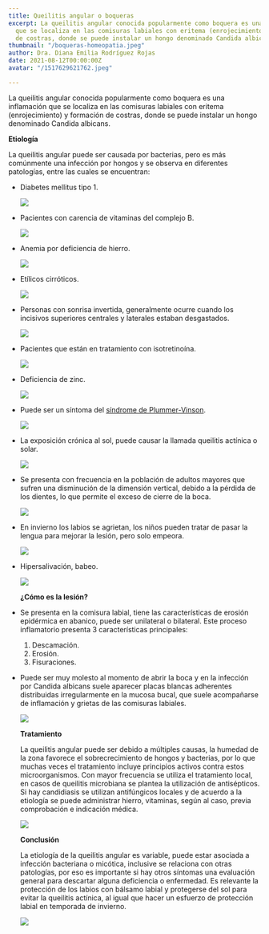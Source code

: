 ```yaml
---
title: Queilitis angular o boqueras
excerpt: La queilitis angular conocida popularmente como boquera es una inflamación
  que se localiza en las comisuras labiales con eritema (enrojecimiento) y formación
  de costras, donde se puede instalar un hongo denominado Candida albicans.
thumbnail: "/boqueras-homeopatia.jpeg"
author: Dra. Diana Emilia Rodríguez Rojas
date: 2021-08-12T00:00:00Z
avatar: "/1517629621762.jpeg"

---
```

La queilitis angular conocida popularmente como boquera es una inflamación que se localiza en las comisuras labiales con eritema (enrojecimiento) y formación de costras, donde se puede instalar un hongo denominado Candida albicans.

**Etiología**

La queilitis angular puede ser causada por bacterias, pero es más comúnmente una infección por hongos y se observa en diferentes patologías, entre las cuales se encuentran:

* Diabetes mellitus tipo 1.

  ![](/1-d.jpg)
* Pacientes con carencia de vitaminas del complejo B.

  ![](/vitamina-b-de-infographics-productos-que-contienen-la-norma-diaria-sintomas-deficiencia-cartel-medico-del-vector-140192212.jpeg)
* Anemia por deficiencia de hierro.

  ![](/unnamed-3.jpeg)
* Etílicos cirróticos.

  ![](/higado-con-cirrosis.jpeg)
* Personas con sonrisa invertida, generalmente ocurre cuando los incisivos superiores centrales y laterales estaban desgastados.

  ![](/sonrisa-invertida.jpeg)
* Pacientes que están en tratamiento con isotretinoína.

  ![](/isotretinoina-1.jpeg)
* Deficiencia de zinc.

  ![](/843bba72fbb4dc069941e988cc3bfe43.jpeg)
* Puede ser un síntoma del [síndrome de Plummer-Vinson](https://www.wikiwand.com/es/S%C3%ADndrome_de_Plummer-Vinson).

  ![](/cancer-esofagico-y-esofago-de-barrett-11-638.webp)
* La exposición crónica al sol, puede causar la llamada queilitis actínica o solar.

  ![](/descarga.webp)
* Se presenta con frecuencia en la población de adultos mayores que sufren una disminución de la dimensión vertical, debido a la pérdida de los dientes, lo que permite el exceso de cierre de la boca.

  ![](/banner-protesis-dentales-bogota.jpeg)
* En invierno los labios se agrietan, los niños pueden tratar de pasar la lengua para mejorar la lesión, pero solo empeora.

  ![](/achenseewinter05.jpeg)
* Hipersalivación, babeo.

  ![](/descarga-2.jpeg)

  **¿Cómo es la lesión?**
* Se presenta en la comisura labial, tiene las características de erosión epidérmica en abanico, puede ser unilateral o bilateral. Este proceso inflamatorio presenta 3 características principales:
  1. Descamación.
  2. Erosión.
  3. Fisuraciones.
* Puede ser muy molesto al momento de abrir la boca y en la infección por Candida albicans suele aparecer placas blancas adherentes distribuidas irregularmente en la mucosa bucal, que suele acompañarse de inflamación y grietas de las comisuras labiales.

  ![](/5fa52ec6ac26c.jpeg)

  **Tratamiento**

  La queilitis angular puede ser debido a múltiples causas, la humedad de la zona favorece el sobrecrecimiento de hongos y bacterias, por lo que muchas veces el tratamiento incluye principios activos contra estos microorganismos. Con mayor frecuencia se utiliza el tratamiento local, en casos de queilitis microbiana se plantea la utilización de antisépticos. Si hay candidiasis se utilizan antifúngicos locales y de acuerdo a la etiología se puede administrar hierro, vitaminas, según al caso, previa comprobación e indicación médica.

  ![](/38517.jpeg)

  **Conclusión**

  La etiología de la queilitis angular es variable, puede estar asociada a infección bacteriana o micótica, inclusive se relaciona con otras patologías, por eso es importante si hay otros síntomas una evaluación general para descartar alguna deficiencia o enfermedad. Es relevante la protección de los labios con bálsamo labial y protegerse del sol para evitar la queilitis actínica, al igual que hacer un esfuerzo de protección labial en temporada de invierno.

  ![](/lip-balm-benefits-header.jpeg)